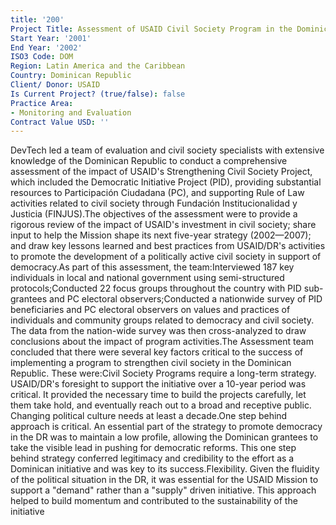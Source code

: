 ```yaml
---
title: '200'
Project Title: Assessment of USAID Civil Society Program in the Dominican Republic
Start Year: '2001'
End Year: '2002'
ISO3 Code: DOM
Region: Latin America and the Caribbean
Country: Dominican Republic
Client/ Donor: USAID
Is Current Project? (true/false): false
Practice Area:
- Monitoring and Evaluation
Contract Value USD: ''
---
```


DevTech led a team of evaluation and civil society specialists with extensive knowledge of the Dominican Republic to conduct a comprehensive assessment of the impact of USAID's Strengthening Civil Society Project, which included the Democratic Initiative Project (PID), providing substantial resources to Participación Ciudadana (PC), and supporting Rule of Law activities related to civil society through Fundación Institucionalidad y Justicia (FINJUS).The objectives of the assessment were to provide a rigorous review of the impact of USAID's investment in civil society; share input to help the Mission shape its next five-year strategy (2002—2007); and draw key lessons learned and best practices from USAID/DR's activities to promote the development of a politically active civil society in support of democracy.As part of this assessment, the team:Interviewed 187 key individuals in local and national government using semi-structured protocols;Conducted 22 focus groups throughout the country with PID sub-grantees and PC electoral observers;Conducted a nationwide survey of PID beneficiaries and PC electoral observers on values and practices of individuals and community groups related to democracy and civil society. The data from the nation-wide survey was then cross-analyzed to draw conclusions about the impact of program activities.The Assessment team concluded that there were several key factors critical to the success of implementing a program to strengthen civil society in the Dominican Republic. These were:Civil Society Programs require a long-term strategy. USAID/DR's foresight to support the initiative over a 10-year period was critical. It provided the necessary time to build the projects carefully, let them take hold, and eventually reach out to a broad and receptive public. Changing political culture needs at least a decade.One step behind approach is critical. An essential part of the strategy to promote democracy in the DR was to maintain a low profile, allowing the Dominican grantees to take the visible lead in pushing for democratic reforms. This one step behind strategy conferred legitimacy and credibility to the effort as a Dominican initiative and was key to its success.Flexibility. Given the fluidity of the political situation in the DR, it was essential for the USAID Mission to support a \"demand\" rather than a \"supply\" driven initiative. This approach helped to build momentum and contributed to the sustainability of the initiative